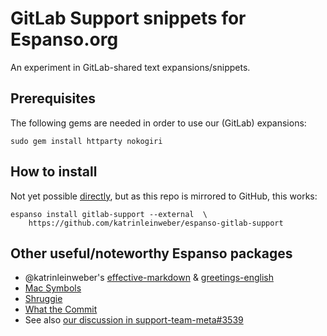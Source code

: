 # GitLab Support snippets for Espanso.org

An experiment in GitLab-shared text expansions/snippets.

## Prerequisites 

The following gems are needed in order to use our (GitLab) expansions:
```
sudo gem install httparty nokogiri
```

## How to install

Not yet possible [directly](https://espanso.org/docs/packages/#from-a-repository),
but as this repo is mirrored to GitHub, this works:

```shell
espanso install gitlab-support --external  \
    https://github.com/katrinleinweber/espanso-gitlab-support
```

## Other useful/noteworthy Espanso packages

- @katrinleinweber's [effective-markdown](https://github.com/katrinleinweber/espanso-effective-markdown) & [greetings-english](https://github.com/katrinleinweber/espanso-greetings-english)
- [Mac Symbols](https://hub.espanso.org/packages/mac-symbols/)
- [Shruggie](https://hub.espanso.org/packages/shruggie/)
- [What the Commit](https://hub.espanso.org/packages/wtc/)
- See also [our discussion in support-team-meta#3539](https://gitlab.com/gitlab-com/support/support-team-meta/-/issues/3539#note_597649648)
